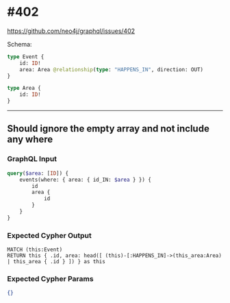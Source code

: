 # #402

<https://github.com/neo4j/graphql/issues/402>

Schema:

```graphql
type Event {
    id: ID!
    area: Area @relationship(type: "HAPPENS_IN", direction: OUT)
}

type Area {
    id: ID!
}
```

---

## Should ignore the empty array and not include any where

### GraphQL Input

```graphql
query($area: [ID]) {
    events(where: { area: { id_IN: $area } }) {
        id
        area {
            id
        }
    }
}
```

### Expected Cypher Output

```cypher
MATCH (this:Event)
RETURN this { .id, area: head([ (this)-[:HAPPENS_IN]->(this_area:Area) | this_area { .id } ]) } as this
```

### Expected Cypher Params

```json
{}
```
